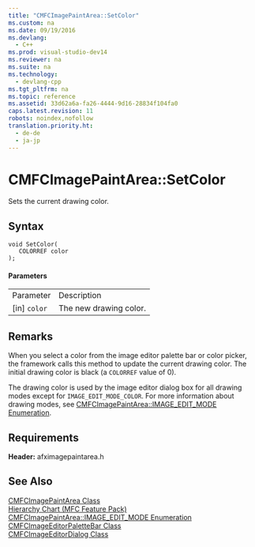 ```yaml
---
title: "CMFCImagePaintArea::SetColor"
ms.custom: na
ms.date: 09/19/2016
ms.devlang: 
  - C++
ms.prod: visual-studio-dev14
ms.reviewer: na
ms.suite: na
ms.technology: 
  - devlang-cpp
ms.tgt_pltfrm: na
ms.topic: reference
ms.assetid: 33d62a6a-fa26-4444-9d16-28834f104fa0
caps.latest.revision: 11
robots: noindex,nofollow
translation.priority.ht: 
  - de-de
  - ja-jp
---
```

# CMFCImagePaintArea::SetColor
Sets the current drawing color.  
  
## Syntax  
  
```  
void SetColor(  
   COLORREF color  
);  
```  
  
#### Parameters  
  
|||  
|-|-|  
|Parameter|Description|  
|[in] `color`|The new drawing color.|  
  
## Remarks  
 When you select a color from the image editor palette bar or color picker, the framework calls this method to update the current drawing color. The initial drawing color is black (a `COLORREF` value of 0).  
  
 The drawing color is used by the image editor dialog box for all drawing modes except for `IMAGE_EDIT_MODE_COLOR`. For more information about drawing modes, see [CMFCImagePaintArea::IMAGE_EDIT_MODE Enumeration](../vs140/CMFCImagePaintArea--IMAGE_EDIT_MODE-Enumeration.md).  
  
## Requirements  
 **Header:** afximagepaintarea.h  
  
## See Also  
 [CMFCImagePaintArea Class](../vs140/CMFCImagePaintArea-Class.md)   
 [Hierarchy Chart (MFC Feature Pack)](../vs140/Hierarchy-Chart.md)   
 [CMFCImagePaintArea::IMAGE_EDIT_MODE Enumeration](../vs140/CMFCImagePaintArea--IMAGE_EDIT_MODE-Enumeration.md)   
 [CMFCImageEditorPaletteBar Class](../vs140/CMFCImageEditorPaletteBar-Class.md)   
 [CMFCImageEditorDialog Class](../vs140/CMFCImageEditorDialog-Class.md)